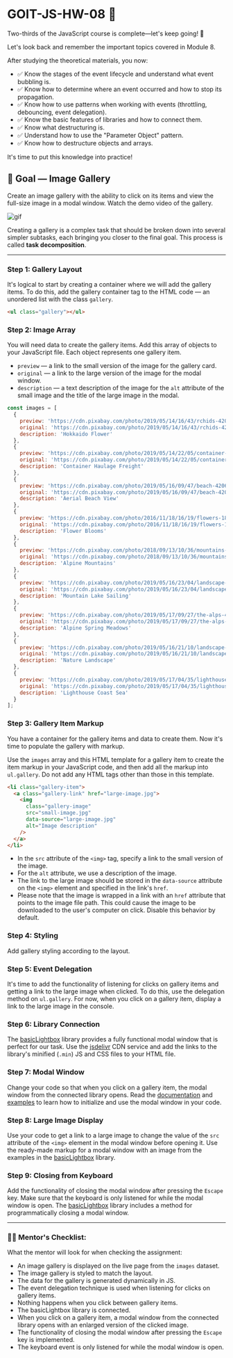 # GOIT-JS-HW-08 🚀

Two-thirds of the JavaScript course is complete—let's keep going! 💪

Let's look back and remember the important topics covered in Module 8.

After studying the theoretical materials, you now:

-   ✅ Know the stages of the event lifecycle and understand what event bubbling is.
-   ✅ Know how to determine where an event occurred and how to stop its propagation.
-   ✅ Know how to use patterns when working with events (throttling, debouncing, event delegation).
-   ✅ Know the basic features of libraries and how to connect them.
-   ✅ Know what destructuring is.
-   ✅ Understand how to use the "Parameter Object" pattern.
-   ✅ Know how to destructure objects and arrays.

It's time to put this knowledge into practice!

## 🎯 Goal — Image Gallery

Create an image gallery with the ability to click on its items and view the full-size image in a modal window. Watch the demo video of the gallery.

![gif](./images/homework-video-1.gif)

Creating a gallery is a complex task that should be broken down into several simpler subtasks, each bringing you closer to the final goal. This process is called **task decomposition**.

---

### **Step 1: Gallery Layout**

It's logical to start by creating a container where we will add the gallery items. To do this, add the gallery container tag to the HTML code — an unordered list with the class `gallery`.

```html
<ul class="gallery"></ul>
```

### **Step 2: Image Array**

You will need data to create the gallery items. Add this array of objects to your JavaScript file. Each object represents one gallery item.

-   `preview` — a link to the small version of the image for the gallery card.
-   `original` — a link to the large version of the image for the modal window.
-   `description` — a text description of the image for the `alt` attribute of the small image and the title of the large image in the modal.

```js
const images = [
  {
    preview: 'https://cdn.pixabay.com/photo/2019/05/14/16/43/rchids-4202820__480.jpg',
    original: 'https://cdn.pixabay.com/photo/2019/05/14/16/43/rchids-4202820_1280.jpg',
    description: 'Hokkaido Flower'
  },
  {
    preview: 'https://cdn.pixabay.com/photo/2019/05/14/22/05/container-4203677__340.jpg',
    original: 'https://cdn.pixabay.com/photo/2019/05/14/22/05/container-4203677_1280.jpg',
    description: 'Container Haulage Freight'
  },
  {
    preview: 'https://cdn.pixabay.com/photo/2019/05/16/09/47/beach-4206785__340.jpg',
    original: 'https://cdn.pixabay.com/photo/2019/05/16/09/47/beach-4206785_1280.jpg',
    description: 'Aerial Beach View'
  },
  {
    preview: 'https://cdn.pixabay.com/photo/2016/11/18/16/19/flowers-1835619__340.jpg',
    original: 'https://cdn.pixabay.com/photo/2016/11/18/16/19/flowers-1835619_1280.jpg',
    description: 'Flower Blooms'
  },
  {
    preview: 'https://cdn.pixabay.com/photo/2018/09/13/10/36/mountains-3674334__340.jpg',
    original: 'https://cdn.pixabay.com/photo/2018/09/13/10/36/mountains-3674334_1280.jpg',
    description: 'Alpine Mountains'
  },
  {
    preview: 'https://cdn.pixabay.com/photo/2019/05/16/23/04/landscape-4208571__340.jpg',
    original: 'https://cdn.pixabay.com/photo/2019/05/16/23/04/landscape-4208571_1280.jpg',
    description: 'Mountain Lake Sailing'
  },
  {
    preview: 'https://cdn.pixabay.com/photo/2019/05/17/09/27/the-alps-4209272__340.jpg',
    original: 'https://cdn.pixabay.com/photo/2019/05/17/09/27/the-alps-4209272_1280.jpg',
    description: 'Alpine Spring Meadows'
  },
  {
    preview: 'https://cdn.pixabay.com/photo/2019/05/16/21/10/landscape-4208255__340.jpg',
    original: 'https://cdn.pixabay.com/photo/2019/05/16/21/10/landscape-4208255_1280.jpg',
    description: 'Nature Landscape'
  },
  {
    preview: 'https://cdn.pixabay.com/photo/2019/05/17/04/35/lighthouse-4208843__340.jpg',
    original: 'https://cdn.pixabay.com/photo/2019/05/17/04/35/lighthouse-4208843_1280.jpg',
    description: 'Lighthouse Coast Sea'
  }
];
```

### **Step 3: Gallery Item Markup**

You have a container for the gallery items and data to create them. Now it's time to populate the gallery with markup.

Use the `images` array and this HTML template for a gallery item to create the item markup in your JavaScript code, and then add all the markup into `ul.gallery`. Do not add any HTML tags other than those in this template.

```html
<li class="gallery-item">
  <a class="gallery-link" href="large-image.jpg">
    <img
      class="gallery-image"
      src="small-image.jpg"
      data-source="large-image.jpg"
      alt="Image description"
    />
  </a>
</li>
```
-   In the `src` attribute of the `<img>` tag, specify a link to the small version of the image.
-   For the `alt` attribute, we use a description of the image.
-   The link to the large image should be stored in the `data-source` attribute on the `<img>` element and specified in the link's `href`.
-   Please note that the image is wrapped in a link with an `href` attribute that points to the image file path. This could cause the image to be downloaded to the user's computer on click. Disable this behavior by default.

### **Step 4: Styling**

Add gallery styling according to the layout.

### **Step 5: Event Delegation**

It's time to add the functionality of listening for clicks on gallery items and getting a link to the large image when clicked. To do this, use the delegation method on `ul.gallery`. For now, when you click on a gallery item, display a link to the large image in the console.

### **Step 6: Library Connection**

The [basicLightbox](https://github.com/electerious/basicLightbox/tree/master) library provides a fully functional modal window that is perfect for our task. Use the [jsdelivr](https://www.jsdelivr.com/package/npm/basiclightbox?path=dist) CDN service and add the links to the library's minified (`.min`) JS and CSS files to your HTML file.

### **Step 7: Modal Window**

Change your code so that when you click on a gallery item, the modal window from the connected library opens. Read the [documentation](https://github.com/electerious/basicLightbox#readme) and [examples](https://basiclightbox.electerious.com/) to learn how to initialize and use the modal window in your code.

### **Step 8: Large Image Display**

Use your code to get a link to a large image to change the value of the `src` attribute of the `<img>` element in the modal window before opening it. Use the ready-made markup for a modal window with an image from the examples in the [basicLightbox](https://basiclightbox.electerious.com/) library.

### **Step 9: Closing from Keyboard**

Add the functionality of closing the modal window after pressing the `Escape` key. Make sure that the keyboard is only listened for while the modal window is open. The [basicLightbox](https://basiclightbox.electerious.com/) library includes a method for programmatically closing a modal window.

---

### **🧑‍🏫 Mentor's Checklist:**

What the mentor will look for when checking the assignment:

-   An image gallery is displayed on the live page from the `images` dataset.
-   The image gallery is styled to match the layout.
-   The data for the gallery is generated dynamically in JS.
-   The event delegation technique is used when listening for clicks on gallery items.
-   Nothing happens when you click between gallery items.
-   The basicLightbox library is connected.
-   When you click on a gallery item, a modal window from the connected library opens with an enlarged version of the clicked image.
-   The functionality of closing the modal window after pressing the `Escape` key is implemented.
-   The keyboard event is only listened for while the modal window is open.